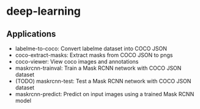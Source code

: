 # deep-learning

## Applications
* labelme-to-coco: Convert labelme dataset into COCO JSON
* coco-extract-masks: Extract masks from COCO JSON to pngs
* coco-viewer: View coco images and annotations
* maskrcnn-trainval: Train a Mask RCNN network with COCO JSON dataset
* (TODO) maskrcnn-test: Test a Mask RCNN network with COCO JSON dataset
* maskrcnn-predict: Predict on input images using a trained Mask RCNN model

